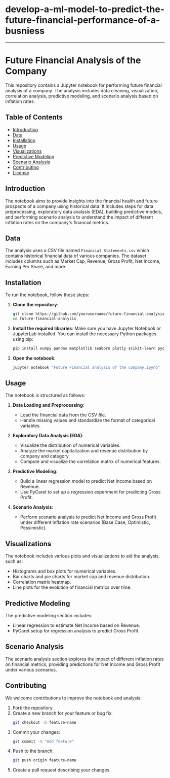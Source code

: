 # develop-a-ml-model-to-predict-the-future-financial-performance-of-a-busniess


---

# Future Financial Analysis of the Company

This repository contains a Jupyter notebook for performing future financial analysis of a company. The analysis includes data cleaning, visualization, correlation analysis, predictive modeling, and scenario analysis based on inflation rates.

## Table of Contents

- [Introduction](#introduction)
- [Data](#data)
- [Installation](#installation)
- [Usage](#usage)
- [Visualizations](#visualizations)
- [Predictive Modeling](#predictive-modeling)
- [Scenario Analysis](#scenario-analysis)
- [Contributing](#contributing)
- [License](#license)

## Introduction

The notebook aims to provide insights into the financial health and future prospects of a company using historical data. It includes steps for data preprocessing, exploratory data analysis (EDA), building predictive models, and performing scenario analysis to understand the impact of different inflation rates on the company's financial metrics.

## Data

The analysis uses a CSV file named `Financial Statements.csv` which contains historical financial data of various companies. The dataset includes columns such as Market Cap, Revenue, Gross Profit, Net Income, Earning Per Share, and more.

## Installation

To run the notebook, follow these steps:

1. **Clone the repository**:
    ```sh
    git clone https://github.com/yourusername/future-financial-analysis.git
    cd future-financial-analysis
    ```

2. **Install the required libraries**:
    Make sure you have Jupyter Notebook or JupyterLab installed. You can install the necessary Python packages using pip:
    ```sh
    pip install numpy pandas matplotlib seaborn plotly scikit-learn pycaret
    ```

3. **Open the notebook**:
    ```sh
    jupyter notebook "Future Financial analysis of the company.ipynb"
    ```

## Usage

The notebook is structured as follows:

1. **Data Loading and Preprocessing**:
    - Load the financial data from the CSV file.
    - Handle missing values and standardize the format of categorical variables.

2. **Exploratory Data Analysis (EDA)**:
    - Visualize the distribution of numerical variables.
    - Analyze the market capitalization and revenue distribution by company and category.
    - Compute and visualize the correlation matrix of numerical features.

3. **Predictive Modeling**:
    - Build a linear regression model to predict Net Income based on Revenue.
    - Use PyCaret to set up a regression experiment for predicting Gross Profit.

4. **Scenario Analysis**:
    - Perform scenario analysis to predict Net Income and Gross Profit under different inflation rate scenarios (Base Case, Optimistic, Pessimistic).

## Visualizations

The notebook includes various plots and visualizations to aid the analysis, such as:

- Histograms and box plots for numerical variables.
- Bar charts and pie charts for market cap and revenue distribution.
- Correlation matrix heatmap.
- Line plots for the evolution of financial metrics over time.

## Predictive Modeling

The predictive modeling section includes:

- Linear regression to estimate Net Income based on Revenue.
- PyCaret setup for regression analysis to predict Gross Profit.

## Scenario Analysis

The scenario analysis section explores the impact of different inflation rates on financial metrics, providing predictions for Net Income and Gross Profit under various scenarios.

## Contributing

We welcome contributions to improve the notebook and analysis:

1. Fork the repository.
2. Create a new branch for your feature or bug fix:
    ```sh
    git checkout -b feature-name
    ```
3. Commit your changes:
    ```sh
    git commit -m "Add feature"
    ```
4. Push to the branch:
    ```sh
    git push origin feature-name
    ```
5. Create a pull request describing your changes.

